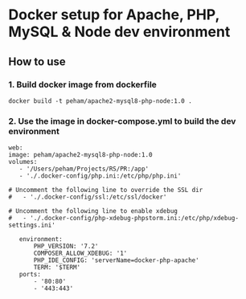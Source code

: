 # Docker setup for Apache, PHP, MySQL & Node dev environment

## How to use

### 1. Build docker image from dockerfile

 ```
docker build -t peham/apache2-mysql8-php-node:1.0 .
 ```

### 2. Use the image in docker-compose.yml to build the dev environment

 ```
 web:
image: peham/apache2-mysql8-php-node:1.0
volumes:
    - '/Users/peham/Projects/RS/PR:/app'
    - './.docker-config/php.ini:/etc/php/php.ini'

# Uncomment the following line to override the SSL dir
#   - './.docker-config/ssl:/etc/ssl/docker'

# Uncomment the following line to enable xdebug
#   - './.docker-config/php-xdebug-phpstorm.ini:/etc/php/xdebug-settings.ini'
    
    environment:
        PHP_VERSION: '7.2'
        COMPOSER_ALLOW_XDEBUG: '1'
        PHP_IDE_CONFIG: 'serverName=docker-php-apache'
        TERM: '$TERM'
    ports:
        - '80:80'
        - '443:443'
 ```